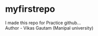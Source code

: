 # myfirstrepo
I made this repo for Practice github... <br>
Author - Vikas Gautam (Manipal university)
